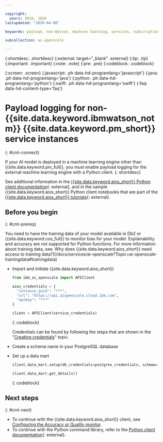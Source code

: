 ```yaml
---

copyright:
  years: 2018, 2020
lastupdated: "2020-04-08"

keywords: payload, non-Watson, machine learning, services, subscription

subcollection: ai-openscale

---
```


{:shortdesc: .shortdesc}
{:external: target="_blank" .external}
{:tip: .tip}
{:important: .important}
{:note: .note}
{:pre: .pre}
{:codeblock: .codeblock}

{:screen: .screen}
{:javascript: .ph data-hd-programlang='javascript'}
{:java: .ph data-hd-programlang='java'}
{:python: .ph data-hd-programlang='python'}
{:swift: .ph data-hd-programlang='swift'}
{:faq: data-hd-content-type='faq'}

# Payload logging for non-{{site.data.keyword.ibmwatson_notm}} {{site.data.keyword.pm_short}} service instances
{: #cml-connect}

If your AI model is deployed in a machine learning engine other than {{site.data.keyword.pm_full}}, you must enable payload logging for the external machine learning engine with a Python client.
{: shortdesc}

See additional information in the [{{site.data.keyword.aios_short}} Python client documentation](http://ai-openscale-python-client.mybluemix.net/){: external}, and in the sample {{site.data.keyword.aios_short}} Python client notebooks that are part of the [{{site.data.keyword.aios_short}} tutorials](https://github.com/pmservice/ai-openscale-tutorials/blob/master/README.md){: external}.

## Before you begin
{: #cml-prereq}

You need to have the training data of your model available in Db2 or {{site.data.keyword.cos_full}} to monitor bias for your model. Explainability and accuracy are not supported for Python functions. For more information about training data, see. Why does {{site.data.keyword.aios_short}} need access to training data?](/docs/services/ai-openscale?Topic=ai-openscale-trainingdata#trainingdata)

- Import and initiate {{site.data.keyword.aios_short}}

    ```python
    from ibm_ai_openscale import APIClient

    aios_credentials = {
      "instance_guid": "***",
      "url": "https://api.aiopenscale.cloud.ibm.com",
      "apikey": "***"
    }

    client = APIClient(service_credentials)
    ```
    {: codeblock}

  Credentials can be found by following the steps that are shown in the "[Creating credentials](/docs/services/ai-openscale?topic=ai-openscale-cred-create)" topic.

- Create a schema name in your PostgreSQL database

- Set up a data mart

    ```python
    client.data_mart.setup(db_credentials=postgres_credentials, schema=schemaName)

    client.data_mart.get_details()
    ```
    {: codeblock}

## Next steps
{: #cml-next}

- To continue with the {{site.data.keyword.aios_short}} client, see [Configuring the Accuracy or Quality monitor](/docs/services/ai-openscale?topic=ai-openscale-acc-monitor).
- To continue with the Python command library, refer to the [Python client documentation](http://ai-openscale-python-client.mybluemix.net/){: external}.
